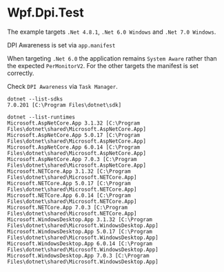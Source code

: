 # Wpf.Dpi.Test

The example targets `.Net 4.8.1`, `.Net 6.0 Windows` and `.Net 7.0 Windows`.

DPI Awareness is set via `app.manifest`

When targeting `.Net 6.0` the application remains `System Aware` rather than the expected `PerMonitorV2`.
For the other targets the manifest is set correctly.

Check `DPI Awareness` via `Task Manager`.

```
dotnet --list-sdks
7.0.201 [C:\Program Files\dotnet\sdk]
```

```
dotnet --list-runtimes
Microsoft.AspNetCore.App 3.1.32 [C:\Program Files\dotnet\shared\Microsoft.AspNetCore.App]
Microsoft.AspNetCore.App 5.0.17 [C:\Program Files\dotnet\shared\Microsoft.AspNetCore.App]
Microsoft.AspNetCore.App 6.0.14 [C:\Program Files\dotnet\shared\Microsoft.AspNetCore.App]
Microsoft.AspNetCore.App 7.0.3 [C:\Program Files\dotnet\shared\Microsoft.AspNetCore.App]
Microsoft.NETCore.App 3.1.32 [C:\Program Files\dotnet\shared\Microsoft.NETCore.App]
Microsoft.NETCore.App 5.0.17 [C:\Program Files\dotnet\shared\Microsoft.NETCore.App]
Microsoft.NETCore.App 6.0.14 [C:\Program Files\dotnet\shared\Microsoft.NETCore.App]
Microsoft.NETCore.App 7.0.3 [C:\Program Files\dotnet\shared\Microsoft.NETCore.App]
Microsoft.WindowsDesktop.App 3.1.32 [C:\Program Files\dotnet\shared\Microsoft.WindowsDesktop.App]
Microsoft.WindowsDesktop.App 5.0.17 [C:\Program Files\dotnet\shared\Microsoft.WindowsDesktop.App]
Microsoft.WindowsDesktop.App 6.0.14 [C:\Program Files\dotnet\shared\Microsoft.WindowsDesktop.App]
Microsoft.WindowsDesktop.App 7.0.3 [C:\Program Files\dotnet\shared\Microsoft.WindowsDesktop.App]
```